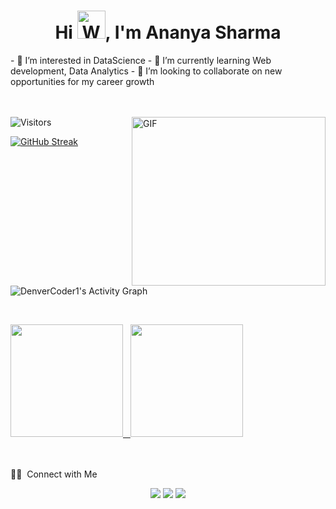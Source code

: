 <h1 align="center">Hi <img src="https://raw.githubusercontent.com/nixin72/nixin72/master/wave.gif" 
         alt="Waving hand animated gif"
         height="45"
         width="45" />, I'm Ananya Sharma</h1>
- 👀 I’m interested in DataScience
- 🌱 I’m currently learning Web development, Data Analytics
- 💞️ I’m looking to collaborate on new opportunities for my career growth


<!---
ananya07105/ananya07105 is a ✨ special ✨ repository because its `README.md` (this file) appears on your GitHub profile.
You can click the Preview link to take a look at your changes.
--->
<br><br>
<img alt="Visitors" src="https://komarev.com/ghpvc/?username=ananya07105&style=flat&labelColor=black&logo=github&label=PROFILE+VIEWS&color=29bf12"/>
 &nbsp;
<img align="right" height="270px" width="310px" alt="GIF" src="https://i.pinimg.com/originals/e4/26/70/e426702edf874b181aced1e2fa5c6cde.gif" />


[![GitHub Streak](http://github-readme-streak-stats.herokuapp.com?user=ananya07105&theme=algolia)](https://git.io/streak-stats)

<!--graph-->
<br><br><br><br>
<img alt="DenverCoder1's Activity Graph" src="https://activity-graph.herokuapp.com/graph?username=ananya07105&bg_color=050f2c&color=F8D866&line=00aeff&point=FFFFFF&hide_border=true" /></a>

<!--stats-->
<br>
<p>
<a href="https://github.com/AVS1508">
  <img height="180em" src="https://github-readme-stats.vercel.app/api?username=ananya07105&theme=algolia&layout=compact&exclude_lang=java+r" />&nbsp&nbsp
  <img height="180em" src="https://github-readme-stats-eight-theta.vercel.app/api/top-langs/?username=ananya07105&theme=algolia&layout=compact&exclude_lang=java+r" />
</a>
</p>
<br><br>
 🤝🏻 &nbsp;Connect with Me

<p align="center">
<a href="https://ananya07105.github.io/"><img src="https://img.shields.io/badge/-ananyasharma.io-3423A6?style=flat-square&logo=Google-Chrome&logoColor=white"/></a>
<a href="https://www.linkedin.com/in/ananya-sharma-0bba10193/"><img src="https://img.shields.io/badge/-Ananya%20Sharma-0077B5?style=flat-square&logo=Linkedin&logoColor=white"/></a>
<a href="mailto:msananyasharma630@gmail.com"><img src="https://img.shields.io/badge/-msananyasharma630@gmail.com-D14836?style=flat-square&logo=Gmail&logoColor=white"/></a>

